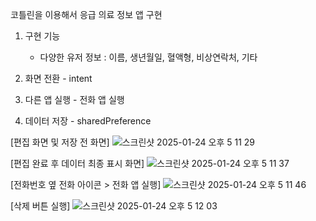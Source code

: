 코틀린을 이용해서 응급 의료 정보 앱 구현

1. 구현 기능
   - 다양한 유저 정보 : 이름, 생년월일, 혈액형, 비상연락처, 기타

2. 화면 전환 - intent
3. 다른 앱 실행 - 전화 앱 실행
4. 데이터 저장 - sharedPreference

[편집 화면 및 저장 전 화면]
![스크린샷 2025-01-24 오후 5 11 29](https://github.com/user-attachments/assets/a560a3a3-3888-431c-ae04-926a120c5896)

[편집 완료 후 데이터 최종 표시 화면]
![스크린샷 2025-01-24 오후 5 11 37](https://github.com/user-attachments/assets/f0ec617a-0599-4f87-acc9-58da268fe61d)

[전화번호 옆 전화 아이콘 > 전화 앱 실행]
![스크린샷 2025-01-24 오후 5 11 46](https://github.com/user-attachments/assets/de4b6131-e818-427e-bd14-a8b91b96c31d)

[삭제 버튼 실행]
![스크린샷 2025-01-24 오후 5 12 03](https://github.com/user-attachments/assets/758a33a9-9459-4e10-ad1b-b449f4a68095)
